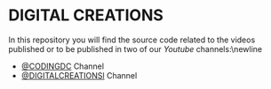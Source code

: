 # DIGITAL CREATIONS

In this repository you will find the source code related to the videos published or to be published in two of our *Youtube* channels:\newline

- [@CODINGDC](https://www.youtube.com/channel/UCyouN2On4khB5is1RcrR8Hw) Channel
- [@DIGITALCREATIONSl](https://www.youtube.com/channel/UCaVlIJeyapwQpjOoFMZJZZg) Channel

